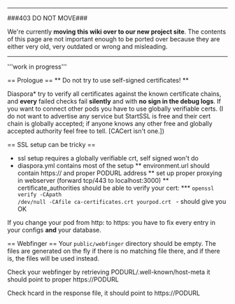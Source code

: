 ----

###403 DO NOT MOVE###

We're currently **moving this wiki over to our new project site**. The contents of this page are not important enough to be ported over because they are either very old, very outdated or wrong and misleading. 

----

'''work in progress'''

== Prologue ==
** Do not try to use self-signed certificates! **

Diaspora* try to verify all certificates against the known certificate chains, and **every** failed checks fail **silently** and with **no sign in the debug logs**. If you want to connect other pods you have to use globally verifiable certs. (I do not want to advertise any service but StartSSL is free and their cert chain is globally accepted; if anyone knows any other free and globally accepted authority feel free to tell. [CACert isn't one.])

== SSL setup can be tricky ==

* ssl setup requires a globally verifiable crt, self signed won't do
* diaspora.yml contains most of the setup
** environment.url should contain https:// and proper PODURL address
** set up proper proxying in webserver (forward tcp/443 to localhost:3000)
** certificate_authorities should be able to verify your cert:
*** <code>openssl verify -CApath /dev/null -CAfile ca-certificates.crt  yourpod.crt </code>  - should give you OK 

If you change your pod from http: to https: you have to fix every entry in your configs **and** your database.

== Webfinger ==
Your <code>public/webfinger</code> directory should be empty. The files are generated on the fly if there is no matching file there, and if there is, the files will be used instead.

Check your webfinger by retrieving PODURL/.well-known/host-meta it should point to proper https://PODURL

Check hcard in the response file, it should point to https://PODURL